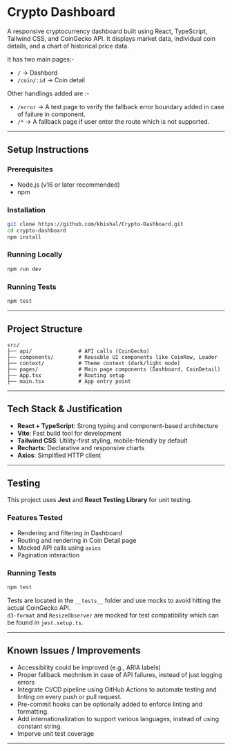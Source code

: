 # Crypto Dashboard

A responsive cryptocurrency dashboard built using React, TypeScript, Tailwind CSS, and CoinGecko API.
It displays market data, individual coin details, and a chart of historical price data.

It has two main pages:-
- `/` -> Dashbord
- `/coin/:id` -> Coin detail

Other handlings added are :-
- `/error` -> A test page to verify the fallback error boundary added in case of failure in component.
- `/*` -> A fallback page if user enter the route which is not supported.

---

## Setup Instructions

### Prerequisites

- Node.js (v16 or later recommended)
- npm

### Installation

```bash
git clone https://github.com/kbishal/Crypto-Dashboard.git
cd crypto-dashboard
npm install
```

### Running Locally

```bash
npm run dev
```

### Running Tests

```bash
npm test
```

---

## Project Structure

```
src/
├── api/               # API calls (CoinGecko)
├── components/        # Reusable UI components like CoinRow, Loader
├── context/           # Theme context (dark/light mode)
├── pages/             # Main page components (Dashboard, CoinDetail)
├── App.tsx            # Routing setup
├── main.tsx           # App entry point
```

---

## Tech Stack & Justification

- **React + TypeScript**: Strong typing and component-based architecture
- **Vite**: Fast build tool for development
- **Tailwind CSS**: Utility-first styling, mobile-friendly by default
- **Recharts**: Declarative and responsive charts
- **Axios**: Simplified HTTP client

---

## Testing

This project uses **Jest** and **React Testing Library** for unit testing.

### Features Tested
- Rendering and filtering in Dashboard
- Routing and rendering in Coin Detail page
- Mocked API calls using `axios`
- Pagination interaction

### Running Tests

```bash
npm test
```

Tests are located in the `__tests__` folder and use mocks to avoid hitting the actual CoinGecko API.  
`d3-format` and `ResizeObserver` are mocked for test compatibility which can be found in `jest.setup.ts`.

---

## Known Issues / Improvements

- Accessibility could be improved (e.g., ARIA labels)
- Proper fallback mechnism in case of API failures, instead of just logging errors
- Integrate CI/CD pipeline using GitHub Actions to automate testing and linting on every push or pull request.
- Pre-commit hooks can be optionally added to enforce linting and formatting.
- Add internationalization to support various languages, instead of using constant string.
- Imporve unit test coverage
---
